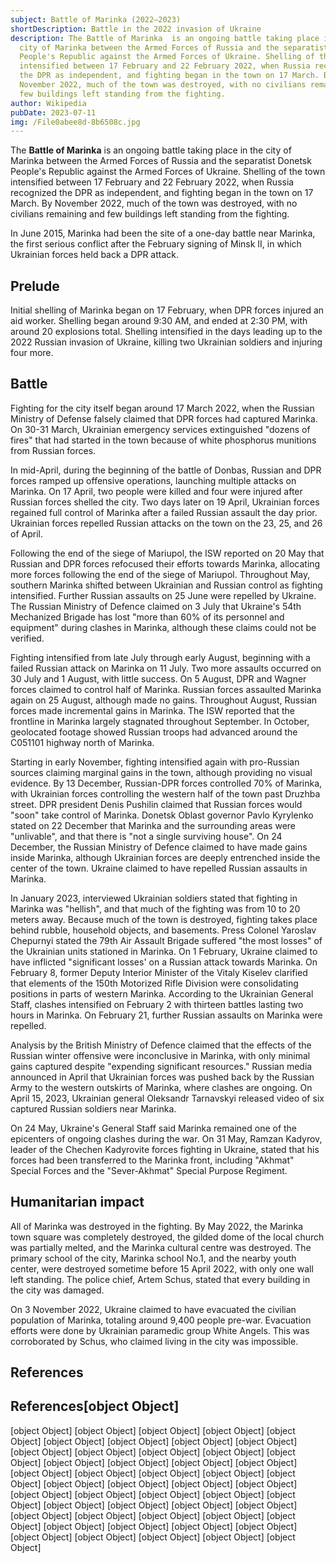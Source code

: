 ```yaml
---
subject: Battle of Marinka (2022–2023)
shortDescription: Battle in the 2022 invasion of Ukraine
description: The Battle of Marinka  is an ongoing battle taking place in the
  city of Marinka between the Armed Forces of Russia and the separatist Donetsk
  People's Republic against the Armed Forces of Ukraine. Shelling of the town
  intensified between 17 February and 22 February 2022, when Russia recognized
  the DPR as independent, and fighting began in the town on 17 March. By
  November 2022, much of the town was destroyed, with no civilians remaining and
  few buildings left standing from the fighting.
author: Wikipedia
pubDate: 2023-07-11
img: /File0abee8d-8b6508c.jpg
---
```


The **Battle of Marinka**  is an ongoing battle taking place in the city of Marinka between the Armed Forces of Russia and the separatist Donetsk People's Republic against the Armed Forces of Ukraine. Shelling of the town intensified between 17 February and 22 February 2022, when Russia recognized the DPR as independent, and fighting began in the town on 17 March. By November 2022, much of the town was destroyed, with no civilians remaining and few buildings left standing from the fighting.

In June 2015, Marinka had been the site of a one-day battle near Marinka, the first serious conflict after the February signing of Minsk II, in which Ukrainian forces held back a DPR attack.

## Prelude
Initial shelling of Marinka began on 17 February, when DPR forces injured an aid worker. Shelling began around 9:30 AM, and ended at 2:30 PM, with around 20 explosions total. Shelling intensified in the days leading up to the 2022 Russian invasion of Ukraine, killing two Ukrainian soldiers and injuring four more.

## Battle
Fighting for the city itself began around 17 March 2022, when the Russian Ministry of Defense falsely claimed that DPR forces had captured Marinka. On 30-31 March, Ukrainian emergency services extinguished "dozens of fires" that had started in the town because of white phosphorus munitions from Russian forces.

In mid-April, during the beginning of the battle of Donbas, Russian and DPR forces ramped up offensive operations, launching multiple attacks on Marinka. On 17 April, two people were killed and four were injured after Russian forces shelled the city. Two days later on 19 April, Ukrainian forces regained full control of Marinka after a failed Russian assault the day prior. Ukrainian forces repelled Russian attacks on the town on the 23, 25, and 26 of April.

Following the end of the siege of Mariupol, the ISW reported on 20 May that Russian and DPR forces refocused their efforts towards Marinka, allocating more forces following the end of the siege of Mariupol. Throughout May, southern Marinka shifted between Ukrainian and Russian control as fighting intensified. Further Russian assaults on 25 June were repelled by Ukraine. The Russian Ministry of Defence claimed on 3 July that Ukraine's 54th Mechanized Brigade has lost "more than 60% of its personnel and equipment" during clashes in Marinka, although these claims could not be verified.

Fighting intensified from late July through early August, beginning with a failed Russian attack on Marinka on 11 July. Two more assaults occurred on 30 July and 1 August, with little success. On 5 August, DPR and Wagner forces claimed to control half of Marinka. Russian forces assaulted Marinka again on 25 August, although made no gains. Throughout August, Russian forces made incremental gains in Marinka. The ISW reported that the frontline in Marinka largely stagnated throughout September. In October, geolocated footage showed Russian troops had advanced around the C051101 highway north of Marinka.

Starting in early November, fighting intensified again with pro-Russian sources claiming marginal gains in the town, although providing no visual evidence. By 13 December, Russian-DPR forces controlled 70% of Marinka, with Ukrainian forces controlling the western half of the town past Druzhba street. DPR president Denis Pushilin claimed that Russian forces would "soon" take control of Marinka. Donetsk Oblast governor Pavlo Kyrylenko stated on 22 December that Marinka and the surrounding areas were "unlivable", and that there is "not a single surviving house". On 24 December, the Russian Ministry of Defence claimed to have made gains inside Marinka, although Ukrainian forces are deeply entrenched inside the center of the town. Ukraine claimed to have repelled Russian assaults in Marinka.

In January 2023, interviewed Ukrainian soldiers stated that fighting in Marinka was "hellish", and that much of the fighting was from 10 to 20 meters away. Because much of the town is destroyed, fighting takes place behind rubble, household objects, and basements. Press Colonel Yaroslav Chepurnyi stated the 79th Air Assault Brigade suffered "the most losses" of the Ukrainian units stationed in Marinka. On 1 February, Ukraine claimed to have inflicted "significant losses' on a Russian attack towards Marinka. On February 8, former Deputy Interior Minister of the Vitaly Kiselev clarified that elements of the 150th Motorized Rifle Division were consolidating positions in parts of western Marinka. According to the Ukrainian General Staff, clashes intensified on February 2 with thirteen battles lasting two hours in Marinka. On February 21, further Russian assaults on Marinka were repelled.

Analysis by the British Ministry of Defence claimed that the effects of the Russian winter offensive were inconclusive in Marinka, with only minimal gains captured despite "expending significant resources." Russian media announced in April that Ukrainian forces was pushed back by the Russian Army to the western outskirts of Marinka, where clashes are ongoing. On April 15, 2023, Ukrainian general Oleksandr Tarnavskyi released video of six captured Russian soldiers near Marinka.

On 24 May, Ukraine's General Staff said Marinka remained one of the epicenters of ongoing clashes during the war. On 31 May, Ramzan Kadyrov, leader of the Chechen Kadyrovite forces fighting in Ukraine, stated that his forces had been transferred to the Marinka front, including "Akhmat" Special Forces and the "Sever-Akhmat" Special Purpose Regiment.

## Humanitarian impact
All of Marinka was destroyed in the fighting. By May 2022, the Marinka town square was completely destroyed, the gilded dome of the local church was partially melted, and the Marinka cultural centre was destroyed. The primary school of the city, Marinka school No.1, and the nearby youth center, were destroyed sometime before 15 April 2022, with only one wall left standing. The police chief, Artem Schus, stated that every building in the city was damaged.

On 3 November 2022, Ukraine claimed to have evacuated the civilian population of Marinka, totaling around 9,400 people pre-war. Evacuation efforts were done by Ukrainian paramedic group White Angels. This was corroborated by Schus, who claimed living in the city was impossible.

## References
## References[object Object]
[object Object]
[object Object]
[object Object]
[object Object]
[object Object]
[object Object]
[object Object]
[object Object]
[object Object]
[object Object]
[object Object]
[object Object]
[object Object]
[object Object]
[object Object]
[object Object]
[object Object]
[object Object]
[object Object]
[object Object]
[object Object]
[object Object]
[object Object]
[object Object]
[object Object]
[object Object]
[object Object]
[object Object]
[object Object]
[object Object]
[object Object]
[object Object]
[object Object]
[object Object]
[object Object]
[object Object]
[object Object]
[object Object]
[object Object]
[object Object]
[object Object]
[object Object]
[object Object]
[object Object]
[object Object]
[object Object]
[object Object]
[object Object]
[object Object]
[object Object]